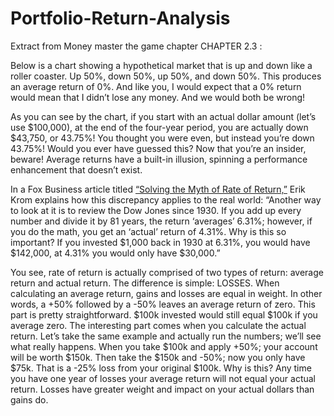 # Portfolio-Return-Analysis

Extract from Money master the game chapter CHAPTER 2.3 :

Below is a chart showing a hypothetical market that is up and down like a roller coaster. Up 50%, down 50%, up 50%, and down 50%. This produces an average return of 0%. And like you, I would expect that a 0% return would mean that I didn’t lose any money. And we would both be wrong!

As you can see by the chart, if you start with an actual dollar amount (let’s use $100,000), at the end of the four-year period, you are actually down $43,750, or 43.75%! You thought you were even, but instead you’re down 43.75%! Would you ever have guessed this? Now that you’re an insider, beware! Average returns have a built-in illusion, spinning a performance enhancement that doesn’t exist.

In a Fox Business article titled [“Solving the Myth of Rate of Return,”](https://www.foxbusiness.com/features/solving-the-myth-of-rate-of-return) Erik Krom explains how this discrepancy applies to the real world: “Another way to look at it is to review the Dow Jones since 1930. If you add up every number and divide it by 81 years, the return ‘averages’ 6.31%; however, if you do the math, you get an ‘actual’ return of 4.31%. Why is this so important? If you invested $1,000 back in 1930 at 6.31%, you would have $142,000, at 4.31% you would only have $30,000.”

You see, rate of return is actually comprised of two types of return: average return and actual return. The difference is simple: LOSSES. When calculating an average return, gains and losses are equal in weight. In other words, a +50% followed by a -50% leaves an average return of zero. This part is pretty straightforward. $100k invested would still equal $100k if you average zero. The interesting part comes when you calculate the actual return. Let’s take the same example and actually run the numbers; we’ll see what really happens. When you take $100k and apply +50%; your account will be worth $150k. Then take the $150k and -50%; now you only have $75k. That is a -25% loss from your original $100k. Why is this? Any time you have one year of losses your average return will not equal your actual return. Losses have greater weight and impact on your actual dollars than gains do.
